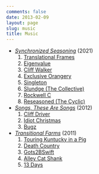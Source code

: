 ```yaml
---
comments: false
date: 2013-02-09
layout: page
slug: music
title: Music
---
```


* _[Synchronized Seasoning](synchronized-seasoning)_ (2021)
  1. [Translational Frames](synchronized-seasoning/translational-frames)
  2. [Eigenvalue](synchronized-seasoning/eigenvalue)
  3. [Cliff Walker](synchronized-seasoning/cliff-walker)
  4. [Exclusive Orangery](synchronized-seasoning/exclusive-orangery)
  5. [Singleton](synchronized-seasoning/singleton)
  6. [Slundge (The Collective)](synchronized-seasoning/slundge)
  7. [Rockwell C](synchronized-seasoning/rockwell)
  8. [Reseasoned (The Cyclic)](synchronized-seasoning/reseasoned)
* _[Songs, These Are Songs](songs-these-are-songs)_ (2012)
  1. [Cliff Driver](songs-these-are-songs/cliff-driver/)
  2. [Idiot Christmas](songs-these-are-songs/idiot-christmas)
  3. [Bugz](songs-these-are-songs/bugz)
* _[Transitional Farms](transitional-farms)_ (2011)
  1. [Touring Kuntucky in a Pig](transitional-farms/touring-kuntucky-in-a-pig)
  2. [Death Country](transitional-farms/death-country)
  3. [Gots2BSwift](transitional-farms/gots2bswift)
  4. [Alley Cat Shank](transitional-farms/alley-cat-shank)
  5. [13 Days](transitional-farms/13-days)
